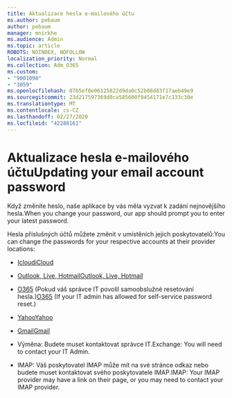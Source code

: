```yaml
---
title: Aktualizace hesla e-mailového účtu
ms.author: pebaum
author: pebaum
manager: mnirkhe
ms.audience: Admin
ms.topic: article
ROBOTS: NOINDEX, NOFOLLOW
localization_priority: Normal
ms.collection: Adm_O365
ms.custom:
- "9001098"
- "3059"
ms.openlocfilehash: 07b5ef0e06125822d9da0c52b08d83f17aeb49e9
ms.sourcegitcommit: 23d217597369d0ca585600f9454171e7c133c30e
ms.translationtype: MT
ms.contentlocale: cs-CZ
ms.lasthandoff: 02/27/2020
ms.locfileid: "42288161"
---
```

# <a name="updating-your-email-account-password"></a><span data-ttu-id="6d328-102">Aktualizace hesla e-mailového účtu</span><span class="sxs-lookup"><span data-stu-id="6d328-102">Updating your email account password</span></span>

<span data-ttu-id="6d328-103">Když změníte heslo, naše aplikace by vás měla vyzvat k zadání nejnovějšího hesla.</span><span class="sxs-lookup"><span data-stu-id="6d328-103">When you change your password, our app should prompt you to enter your latest password.</span></span>

<span data-ttu-id="6d328-104">Hesla příslušných účtů můžete změnit v umístěních jejich poskytovatelů:</span><span class="sxs-lookup"><span data-stu-id="6d328-104">You can change the passwords for your respective accounts at their provider locations:</span></span>

- [<span data-ttu-id="6d328-105">Icloud</span><span class="sxs-lookup"><span data-stu-id="6d328-105">iCloud</span></span>](https://support.apple.com/HT201487)

- [<span data-ttu-id="6d328-106">Outlook, Live, Hotmail</span><span class="sxs-lookup"><span data-stu-id="6d328-106">Outlook, Live, Hotmail</span></span>](https://account.live.com/password/reset)

- <span data-ttu-id="6d328-107">[O365](https://passwordreset.microsoftonline.com) (Pokud váš správce IT povolil samoobslužné resetování hesla.)</span><span class="sxs-lookup"><span data-stu-id="6d328-107">[O365](https://passwordreset.microsoftonline.com) (If your IT admin has allowed for self-service password reset.)</span></span>

- [<span data-ttu-id="6d328-108">Yahoo</span><span class="sxs-lookup"><span data-stu-id="6d328-108">Yahoo</span></span>](https://login.yahoo.com/account/challenge/username?done=https%3A%2F%2Fwww.yahoo.com%2F&authMechanism=secondary&chllngnm=base&sessionIndex=QQ--)

- [<span data-ttu-id="6d328-109">Gmail</span><span class="sxs-lookup"><span data-stu-id="6d328-109">Gmail</span></span>](https://support.google.com/mail/answer/41078?co=GENIE.Platform%3DDesktop&hl=en)

- <span data-ttu-id="6d328-110">Výměna: Budete muset kontaktovat správce IT.</span><span class="sxs-lookup"><span data-stu-id="6d328-110">Exchange: You will need to contact your IT Admin.</span></span>

- <span data-ttu-id="6d328-111">IMAP: Váš poskytovatel IMAP může mít na své stránce odkaz nebo budete muset kontaktovat svého poskytovatele IMAP.</span><span class="sxs-lookup"><span data-stu-id="6d328-111">IMAP: Your IMAP provider may have a link on their page, or you may need to contact your IMAP provider.</span></span>